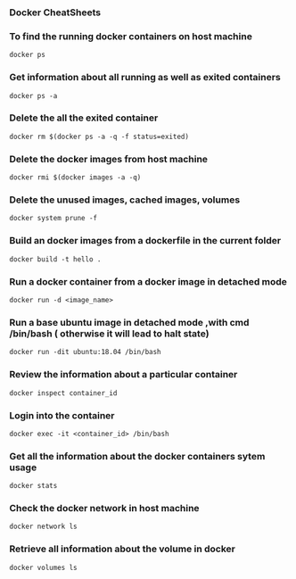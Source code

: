 ### Docker CheatSheets ###


### To find the running docker containers on host machine
```
docker ps
```

### Get information about all running as well as exited containers 
```
docker ps -a 
```

### Delete the all the exited container  
```
docker rm $(docker ps -a -q -f status=exited)
```

### Delete the docker images from host machine
```
docker rmi $(docker images -a -q)
```

### Delete the unused images, cached images, volumes
```
docker system prune -f
```

### Build an docker images from a dockerfile in the current folder
```
docker build -t hello .
```

### Run a docker container from a docker image in detached mode
```
docker run -d <image_name>
```

### Run a base ubuntu image in detached mode ,with  cmd /bin/bash  ( otherwise it will lead to halt state)
```
docker run -dit ubuntu:18.04 /bin/bash
```

### Review the information about a particular container
```
docker inspect container_id
```

### Login into the container
```
docker exec -it <container_id> /bin/bash
```

### Get all the information about the docker containers sytem usage
```
docker stats
```


### Check the docker network in host machine
```
docker network ls
```

### Retrieve all information about the volume in docker
```
docker volumes ls
```
